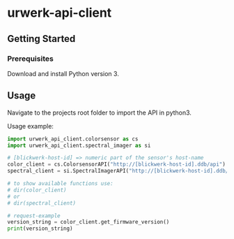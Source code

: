 # urwerk-api-client

## Getting Started

### Prerequisites

Download and install Python version 3.

## Usage

Navigate to the projects root folder to import the API in python3.

Usage example:

```python
import urwerk_api_client.colorsensor as cs
import urwerk_api_client.spectral_imager as si

# [blickwerk-host-id] => numeric part of the sensor's host-name 
color_client = cs.ColorsensorAPI("http://[blickwerk-host-id].ddb/api")
spectral_client = si.SpectralImagerAPI("http://[blickwerk-host-id].ddb/api")

# to show available functions use:
# dir(color_client)
# or
# dir(spectral_client)

# request-example
version_string = color_client.get_firmware_version()
print(version_string)
```
